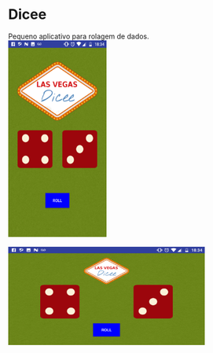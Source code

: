 # Dicee

Pequeno aplicativo para rolagem de dados.<br>
<img src="img/dicee_portrair.png" width="200" height="400"/><br><br>
<img src="img/dicee_landscape.png" width="400" height="200"/>
